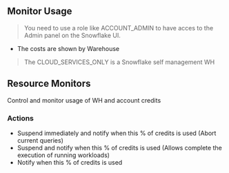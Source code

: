 ## Monitor Usage

> You need to use a role like ACCOUNT_ADMIN to have acces to the Admin panel on the Snowflake UI.

* The costs are shown by Warehouse

> The CLOUD_SERVICES_ONLY is a Snowflake self management WH

## Resource Monitors

Control and monitor usage of WH and account credits

### Actions

* Suspend immediately and notify when this % of credits is used (Abort current queries)
* Suspend and notify when this % of credits is used (Allows complete the execution of running workloads)
* Notify when this % of credits is used